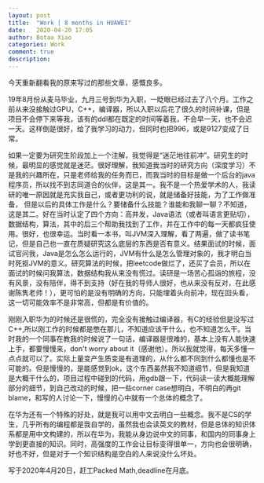 ```yaml
---
layout: post
title:  "Work | 8 months in HUAWEI"
date:   2020-04-20 17:05
author: Botao Xiao
categories: Work
comment: true
description: 
---
```

今天重新翻看我的原来写过的那些文章，感慨良多。

19年8月份从麦马毕业，九月三号到华为入职，一眨眼已经过去了八个月。工作之前从来没接触过GPU，C++，编译器，所以入职以后花了很久的时间补课，但是项目不会停下来等我，该有的ddl都在既定的时间等着我，不会早一天，也不会迟一天。这样倒是很好，给了我学习的动力，但同时也把996，或是9127变成了日常。

如果一定要为研究生阶段加上一个注解，我觉得是“迷茫地往前冲”。研究生的时候，最明显的感觉就是迷茫。很好理解，我知道我当时的研究方向（深度学习）不是我的兴趣所在，只是老师给我的任务而已，而我当时的目标是做一个后台的java程序员，所以找不到志同道合的伙伴，这是其一。我不是一个热爱学术的人，我读研的唯一原因就是充实我自己，或者更功利的说，就是储备好技能，为了工作做准备， 但是以后的具体工作是什么？要储备什么技能？谁能和我聊一聊？不知道，这是其二。好在当时认定了四个方向：高并发，Java语法（或者叫语言更贴切），数据结构，算法，其中的后三个帮助我找到了工作，并在工作中的每一天都疯狂使用。很好，也很幸运。当时看一本书，叫JVM深入理解，看了两遍，做了读书笔记，但是自己也一直在质疑研究这么底层的东西是否有意义。结果面试的时候，面试官问我，Java是怎么怎么运行的，JVM有什么是怎么管理对象的，我才明白当时死抠JVM的意义。研究算法的时候，把leetcode做烂了，还买了会员，所以在面试的时候问我算法，数据结构我从来没有慌过。读研是一场苦心孤诣的旅程，没有风景，没有陪伴，得不到支持（好在我的导师人很好，也从来没有反对，在此感谢陈隽老师！），更可怕的是没有明确的方向，只能埋着头向前冲，现在回头看，这一切可能效率不是非常高，但都是有价值的。

刚刚入职华为的时候还是很慌的，完全没有接触过编译器，有C的经验但是没写过C++,所以刚工作的时候都是憋在那儿，不知道应该干什么，也不知道怎么干。当时我的一个同事在教我的时候说了一句话，编译器是很难的，基本上没有人能快速上手，都要慢慢来，don't worry about it（感谢他）。所以我就觉得，每天多懂一点点就可以了。实际上量变产生质变是有道理的，从什么都不同到什么都懂也是不可能的。但是慢慢的，是能感觉到ok，这个东西虽然我不知道细节，但是我知道是大概干什么的，项目过程中碰到的代码，用gdb跟一下，代码读一读大概能理解部分的细节，到自己改动的时候，把一些corner case想明白，不明白的再git blame，和写的人讨论一下，慢慢的心中就有一个总体的概念了。

在华为还有一个特殊的好处，就是我可以用中文去明白一些概念。我不是CS的学生，几乎所有的编程都是我自学的，虽然我也会读英文的教材，但是总体的知识体系都是用中文构建的，所以在华为，我能从身边说中文的同事，和国内的同事身上学到更直接的知识。同时，高强度的工作会让目标变得很单一，方向也会很明确，好也不好，但是对于一个知识结构是空白的人来说没什么坏处。

写于2020年4月20日，赶工Packed Math,deadline在月底。